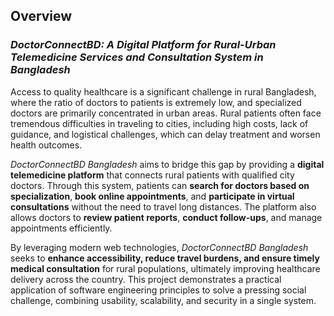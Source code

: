 ## Overview

### *DoctorConnectBD: A Digital Platform for Rural-Urban Telemedicine Services and Consultation System in Bangladesh*

Access to quality healthcare is a significant challenge in rural Bangladesh, where the ratio of doctors to patients is extremely low, and specialized doctors are primarily concentrated in urban areas. Rural patients often face tremendous difficulties in traveling to cities, including high costs, lack of guidance, and logistical challenges, which can delay treatment and worsen health outcomes.

*DoctorConnectBD Bangladesh* aims to bridge this gap by providing a **digital telemedicine platform** that connects rural patients with qualified city doctors. Through this system, patients can **search for doctors based on specialization**, **book online appointments**, and **participate in virtual consultations** without the need to travel long distances. The platform also allows doctors to **review patient reports**, **conduct follow-ups**, and manage appointments efficiently.

By leveraging modern web technologies, *DoctorConnectBD Bangladesh* seeks to **enhance accessibility, reduce travel burdens, and ensure timely medical consultation** for rural populations, ultimately improving healthcare delivery across the country. This project demonstrates a practical application of software engineering principles to solve a pressing social challenge, combining usability, scalability, and security in a single system.


